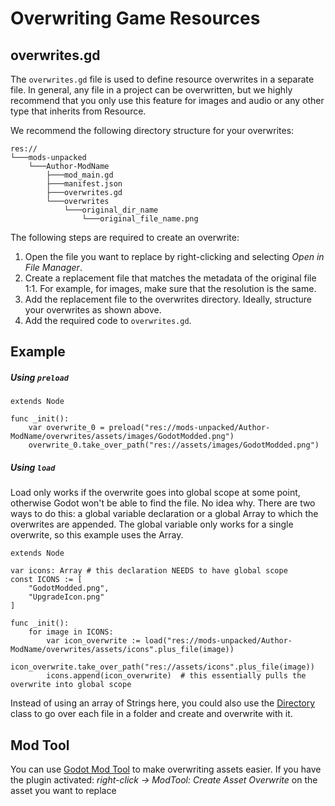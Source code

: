 # Overwriting Game Resources
## overwrites.gd
The `overwrites.gd` file is used to define resource overwrites in a separate file. In general, any file in a project can be overwritten, but we highly recommend that you only use this feature for images and audio or any other type that inherits from Resource.

We recommend the following directory structure for your overwrites:
```
res://
└───mods-unpacked
    └───Author-ModName
        ├───mod_main.gd
        ├───manifest.json
        ├───overwrites.gd
        └───overwrites
            └───original_dir_name
                └───original_file_name.png
```

The following steps are required to create an overwrite:

1. Open the file you want to replace by right-clicking and selecting *Open in File Manager*.
2. Create a replacement file that matches the metadata of the original file 1:1. For example, for images, make sure that the resolution is the same.
3. Add the replacement file to the overwrites directory. Ideally, structure your overwrites as shown above.
4. Add the required code to `overwrites.gd`.

## Example
##### Using `preload`
```gdscript
extends Node

func _init():
    var overwrite_0 = preload("res://mods-unpacked/Author-ModName/overwrites/assets/images/GodotModded.png")
    overwrite_0.take_over_path("res://assets/images/GodotModded.png")
```

##### Using `load`
Load only works if the overwrite goes into global scope at some point, otherwise Godot won't be able to find the file. No idea why. There are two ways to do this: a global variable declaration or a global Array to which the overwrites are appended. The global variable only works for a single overwrite, so this example uses the Array.
```gdscript
extends Node

var icons: Array # this declaration NEEDS to have global scope
const ICONS := [
    "GodotModded.png",
    "UpgradeIcon.png"
]

func _init():
    for image in ICONS:
        var icon_overwrite := load("res://mods-unpacked/Author-ModName/overwrites/assets/icons".plus_file(image))
        icon_overwrite.take_over_path("res://assets/icons".plus_file(image))
        icons.append(icon_overwrite)  # this essentially pulls the overwrite into global scope
```
Instead of using an array of Strings here, you could also use the [Directory](https://docs.godotengine.org/en/3.5/classes/class_directory.html) class to go over each file in a folder and create and overwrite with it.


## Mod Tool
You can use [Godot Mod Tool](https://github.com/GodotModding/godot-mod-tool) to make overwriting assets easier. If you have the plugin activated:
*right-click -> ModTool: Create Asset Overwrite* on the asset you want to replace